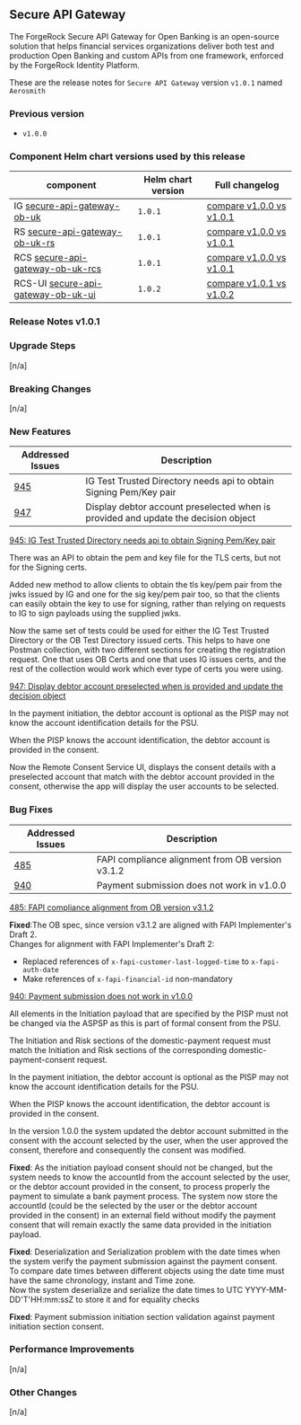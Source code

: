 [//]: # (<details>)

[//]: # (<summary>Release Notes v1.0.1</summary>)

[//]: # (<!-- always an empty line before table -->)

## Secure API Gateway

The ForgeRock Secure API Gateway for Open Banking is an open-source solution that helps financial services organizations deliver both test and production Open Banking and custom APIs from one framework, enforced by the ForgeRock Identity Platform.

These are the release notes for `Secure API Gateway` version `v1.0.1` named `Aerosmith`

### Previous version
- `v1.0.0`

### Component Helm chart versions used by this release
| component                                                                                             | Helm chart version | Full changelog                                                                                                       |
|-------------------------------------------------------------------------------------------------------|--------------------|----------------------------------------------------------------------------------------------------------------------|
| IG [secure-api-gateway-ob-uk](https://github.com/SecureApiGateway/secure-api-gateway-ob-uk)           | `1.0.1`            | [compare v1.0.0 vs v1.0.1](https://github.com/SecureApiGateway/secure-api-gateway-ob-uk/compare/v1.0.0...v1.0.1)     |
| RS [secure-api-gateway-ob-uk-rs](https://github.com/SecureApiGateway/secure-api-gateway-ob-uk-rs)     | `1.0.1`            | [compare v1.0.0 vs v1.0.1](https://github.com/SecureApiGateway/secure-api-gateway-ob-uk-rs/compare/v1.0.0...v1.0.1)  |
| RCS [secure-api-gateway-ob-uk-rcs](https://github.com/SecureApiGateway/secure-api-gateway-ob-uk-rcs)  | `1.0.1`            | [compare v1.0.0 vs v1.0.1](https://github.com/SecureApiGateway/secure-api-gateway-ob-uk-rcs/compare/v1.0.0...v1.0.1) |
| RCS-UI [secure-api-gateway-ob-uk-ui](https://github.com/SecureApiGateway/secure-api-gateway-ob-uk-ui) | `1.0.2`            | [compare v1.0.1 vs v1.0.2](https://github.com/SecureApiGateway/secure-api-gateway-ob-uk-ui/compare/v1.0.1...v1.0.2)  | 

### Release Notes v1.0.1

### Upgrade Steps
[n/a]

### Breaking Changes
[n/a]

### New Features

| Addressed Issues                                                       | Description                                                                        | 
|------------------------------------------------------------------------|------------------------------------------------------------------------------------|
| [945](https://github.com/secureapigateway/secureapigateway/issues/945) | IG Test Trusted Directory needs api to obtain Signing Pem/Key pair                 |
| [947](https://github.com/secureapigateway/secureapigateway/issues/947) | Display debtor account preselected when is provided and update the decision object |


[945: IG Test Trusted Directory needs api to obtain Signing Pem/Key pair](https://github.com/secureapigateway/secureapigateway/issues/945)

There was an API to obtain the pem and key file for the TLS certs, but not for the Signing certs.

Added new method to allow clients to obtain the tls key/pem pair from the jwks issued by IG and one for the sig key/pem pair too, so that the clients can easily obtain the key to use for signing, rather than relying on requests to IG to sign payloads using the supplied jwks.

Now the same set of tests could be used for either the IG Test Trusted Directory or the OB Test Directory issued certs.
This helps to have one Postman collection, with two different sections for creating the registration request.
One that uses OB Certs and one that uses IG issues certs, and the rest of the collection would work which ever type of certs you were using.

[947: Display debtor account preselected when is provided and update the decision object](https://github.com/secureapigateway/secureapigateway/issues/947)

In the payment initiation, the debtor account is optional as the PISP may not know the account
identification details for the PSU.

When the PISP knows the account identification, the debtor account is provided in the consent.

Now the Remote Consent Service UI, displays the consent details with a preselected
account that match with the debtor account provided in the consent, otherwise the app will display the
user accounts to be selected.

### Bug Fixes

| Addressed Issues                                                       | Description                                      | 
|------------------------------------------------------------------------|--------------------------------------------------|
| [485](https://github.com/secureapigateway/secureapigateway/issues/485) | FAPI compliance alignment from OB version v3.1.2 |
| [940](https://github.com/secureapigateway/secureapigateway/issues/940) | Payment submission does not work in v1.0.0       |

[485: FAPI compliance alignment from OB version v3.1.2](https://github.com/secureapigateway/secureapigateway/issues/485)

**Fixed**:The OB spec, since version v3.1.2 are aligned with FAPI Implementer's Draft 2.<br>
Changes for alignment with FAPI Implementer's Draft 2:
- Replaced references of `x-fapi-customer-last-logged-time` to `x-fapi-auth-date`
- Make references of `x-fapi-financial-id` non-mandatory

[940: Payment submission does not work in v1.0.0](https://github.com/secureapigateway/secureapigateway/issues/940)

All elements in the Initiation payload that are specified by the PISP must not be changed via the ASPSP as this is part of formal consent from the PSU.

The Initiation and Risk sections of the domestic-payment request must match the Initiation and Risk sections of the corresponding domestic-payment-consent request.

In the payment initiation, the debtor account is optional as the PISP may not know the account
identification details for the PSU.

When the PISP knows the account identification, the debtor account is provided in the consent.

In the version 1.0.0 the system updated the debtor account submitted in the consent with the account selected by the user,
when the user approved the consent, therefore and consequently the consent was modified.

**Fixed**: As the initiation payload consent should not be changed, but the system needs to know the accountId from the account
selected by the user, or the debtor account provided in the consent, to process properly the payment to simulate a bank payment process.
The system now store the accountId (could be the selected by the user or the debtor account provided in the consent)
in an external field without modify the payment consent that will remain exactly the same data provided in the initiation payload.

**Fixed**: Deserialization and Serialization problem with the date times when the system verify the payment submission against the payment consent.<br>
To compare date times between different objects using the date time must have the same chronology, instant and Time zone.<br>Now the system deserialize and serialize the date times to UTC YYYY-MM-DD'T'HH:mm:ssZ to store it and for equality checks

**Fixed**: Payment submission initiation section validation against payment initiation section consent.

### Performance Improvements
[n/a]

### Other Changes
[n/a]

[//]: # (</details>)